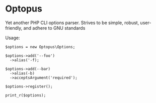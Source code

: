 Optopus
=======

Yet another PHP CLI options parser.  Strives to be simple, robust, user-friendly, and adhere to GNU standards

Usage:

```
$options = new Optopus\Options;

$options->add('--foo')
  ->alias('-f);
  
$options->add(--bar)
  ->alias(-b)
  ->acceptsArgument('required');
  
$options->register();

print_r($options);

